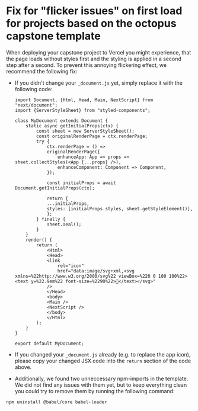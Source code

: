 # Fix for "flicker issues" on first load for projects based on the octopus capstone template

When deploying your capstone project to Vercel you might experience, that the page loads without styles first and the styling is applied in a second step after a second.
To prevent this annoying flickering effect, we recommend the following fix:

- If you didn't change your `_document.js` yet, simply replace it with the following code:

  ```
  import Document, {Html, Head, Main, NextScript} from "next/document";
  import {ServerStyleSheet} from "styled-components";

  class MyDocument extends Document {
      static async getInitialProps(ctx) {
          const sheet = new ServerStyleSheet();
          const originalRenderPage = ctx.renderPage;
          try {
              ctx.renderPage = () =>
              originalRenderPage({
                  enhanceApp: App => props => sheet.collectStyles(<App {...props} />),
                  enhanceComponent: Component => Component,
              });

              const initialProps = await Document.getInitialProps(ctx);

              return {
              ...initialProps,
              styles: [initialProps.styles, sheet.getStyleElement()],
              };
          } finally {
              sheet.seal();
          }
      }
      render() {
          return (
              <Html>
              <Head>
              <link
                  rel="icon"
                  href="data:image/svg+xml,<svg xmlns=%22http://www.w3.org/2000/svg%22 viewBox=%220 0 100 100%22><text y=%22.9em%22 font-size=%2290%22>🐙</text></svg>"
              />
              </Head>
              <body>
              <Main />
              <NextScript />
              </body>
              </Html>
          );
      }
  }

  export default MyDocument;

  ```

- If you changed your `_document.js` already (e.g. to replace the app icon), please copy your changed JSX code into the `return` section of the code above.
- Additionally, we found two unneccessary npm-imports in the template. We did not find any issues with them yet, but to keep everything clean you could try to remove them by running the following command:

```
npm uninstall @babel/core babel-loader
```
